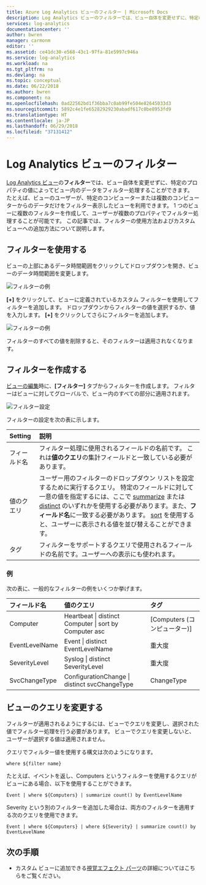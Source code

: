 ```yaml
---
title: Azure Log Analytics ビューのフィルター | Microsoft Docs
description: Log Analytics ビューのフィルターでは、ビュー自体を変更せずに、特定のプロパティの値によってビュー内のデータをフィルター処理することができます。  この記事では、フィルターの使用方法およびカスタム ビューへの追加方法について説明します。
services: log-analytics
documentationcenter: ''
author: bwren
manager: carmonm
editor: ''
ms.assetid: ce41dc30-e568-43c1-97fa-81e5997c946a
ms.service: log-analytics
ms.workload: na
ms.tgt_pltfrm: na
ms.devlang: na
ms.topic: conceptual
ms.date: 06/22/2018
ms.author: bwren
ms.component: na
ms.openlocfilehash: 0ad22562bd1f36bba7c0ab99fe504e82645033d3
ms.sourcegitcommit: 5892c4e1fe65282929230abadf617c0be8953fd9
ms.translationtype: HT
ms.contentlocale: ja-JP
ms.lasthandoff: 06/29/2018
ms.locfileid: "37131412"
---
```

# <a name="filters-in-log-analytics-views"></a>Log Analytics ビューのフィルター
[Log Analytics ビュー](log-analytics-view-designer.md)の**フィルター**では、ビュー自体を変更せずに、特定のプロパティの値によってビュー内のデータをフィルター処理することができます。  たとえば、ビューのユーザーが、特定のコンピューターまたは複数のコンピューターからのデータだけをフィルター表示したビューを利用できます。  1 つのビューに複数のフィルターを作成して、ユーザーが複数のプロパティでフィルター処理することが可能です。  この記事では、フィルターの使用方法およびカスタム ビューへの追加方法について説明します。

## <a name="using-a-filter"></a>フィルターを使用する
ビューの上部にあるデータ時間範囲をクリックしてドロップダウンを開き、ビューのデータ時間範囲を変更します。

![フィルターの例](media/log-analytics-view-designer/filters-example-time.png)

**[+]** をクリックして、ビューに定義されているカスタム フィルターを使用してフィルターを追加します。 ドロップダウンからフィルターの値を選択するか、値を入力します。 **[+]** をクリックしてさらにフィルターを追加します。 


![フィルターの例](media/log-analytics-view-designer/filters-example-custom.png)

フィルターのすべての値を削除すると、そのフィルターは適用されなくなります。


## <a name="creating-a-filter"></a>フィルターを作成する

[ビューの編集](log-analytics-view-designer.md)時に、**[フィルター]** タブからフィルターを作成します。  フィルターはビューに対してグローバルで、ビュー内のすべての部分に適用されます。  

![フィルター設定](media/log-analytics-view-designer/filters-settings.png)

フィルターの設定を次の表に示します。

| Setting | 説明 |
|:---|:---|
| フィールド名 | フィルター処理に使用されるフィールドの名前です。  これは**値のクエリ**の集計フィールドと一致している必要があります。 |
| 値のクエリ | ユーザー用のフィルターのドロップダウン リストを設定するために実行するクエリ。  特定のフィールドに対して一意の値を指定するには、ここで [summarize](https://docs.loganalytics.io/docs/Language-Reference/Tabular-operators/summarize-operator) または [distinct](https://docs.loganalytics.io/docs/Language-Reference/Tabular-operators/distinct-operator) のいずれかを使用する必要があります。また、**フィールド名**に一致する必要があります。  [sort](https://docs.loganalytics.io/docs/Language-Reference/Tabular-operators/sort-operator) を使用すると、ユーザーに表示される値を並び替えることができます。 |
| タグ | フィルターをサポートするクエリで使用されるフィールドの名前です。ユーザーへの表示にも使われます。 |

### <a name="examples"></a>例

次の表に、一般的なフィルターの例をいくつか挙げます。  

| フィールド名 | 値のクエリ | タグ |
|:--|:--|:--|
| Computer   | Heartbeat &#124; distinct Computer &#124; sort by Computer asc | [Computers (コンピューター)] |
| EventLevelName | Event &#124; distinct EventLevelName | 重大度 |
| SeverityLevel | Syslog &#124; distinct SeverityLevel | 重大度 |
| SvcChangeType | ConfigurationChange &#124; distinct svcChangeType | ChangeType |


## <a name="modify-view-queries"></a>ビューのクエリを変更する

フィルターが適用されるようにするには、ビューでクエリを変更し、選択された値でフィルター処理を行う必要があります。  ビューでクエリを変更しないと、ユーザーが選択する値は適用されません。

クエリでフィルター値を使用する構文は次のようになります。 

    where ${filter name}  

たとえば、イベントを返し、Computers というフィルターを使用するクエリがビューにある場合、以下を使用することができます。

    Event | where ${Computers} | summarize count() by EventLevelName

Severity という別のフィルターを追加した場合は、両方のフィルターを適用する次のクエリを使用できます。

    Event | where ${Computers} | where ${Severity} | summarize count() by EventLevelName

## <a name="next-steps"></a>次の手順
* カスタム ビューに追加できる[視覚エフェクト パーツ](log-analytics-view-designer-parts.md)の詳細についてはこちらをご覧ください。